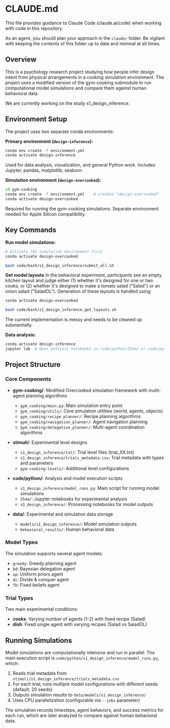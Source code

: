 # CLAUDE.md

This file provides guidance to Claude Code (claude.ai/code) when working with code in this repository.

As an agent, you should plan your approach in the `claude/` folder. Be vigilant with keeping the contents of this folder up to date and minimal at all times. 

## Overview

This is a psychology research project studying how people infer design intent from physical arrangements in a cooking simulation environment. The project uses a modified version of the gym-cooking submodule to run computational model simulations and compare them against human behavioral data.

We are currently working on the study s1_design_inference. 

## Environment Setup

The project uses two separate conda environments:

**Primary environment (`design-inference`):**
```bash
conda env create -f environment.yml
conda activate design-inference
```
Used for data analysis, visualization, and general Python work. Includes Jupyter, pandas, matplotlib, seaborn.

**Simulation environment (`design-overcooked`):**
```bash
cd gym-cooking
conda env create -f environment.yml    # creates "design-overcooked"
conda activate design-overcooked
```
Required for running the gym-cooking simulations. Separate environment needed for Apple Silicon compatibility.

## Key Commands

**Run model simulations:**
```bash
# Activate the simulation environment first
conda activate design-overcooked

bash code/bash/s1_design_inference/submit_all.sh
```

**Get model layouts**
In the behavioral experiment, participants see an empty kitchen layout and judge either (1) whether it's designed for one or two cooks, or (2) whether it's designed to make a tomato salad ("Salad") or an onion salad ("SaladOL"). Generation of these layouts is handled using:
```bash
conda activate design-overcooked

bash code/bash/s1_design_inference_get_layouts.sh
```
The current implementation is messy and needs to be cleaned up substantially. 

**Data analysis:**
```bash
conda activate design-inference
jupyter lab  # Open analysis notebooks in code/python/254a/ or code/python/s1_design_inference/
```

## Project Structure

### Core Components

- **gym-cooking/**: Modified Overcooked simulation framework with multi-agent planning algorithms
  - `gym_cooking/main.py`: Main simulation entry point
  - `gym_cooking/utils/`: Core simulation utilities (world, agents, objects)
  - `gym_cooking/recipe_planner/`: Recipe planning algorithms
  - `gym_cooking/navigation_planner/`: Agent navigation planning
  - `gym_cooking/delegation_planner/`: Multi-agent coordination algorithms

- **stimuli/**: Experimental level designs
  - `s1_design_inference/txt/`: Trial level files (trial_XX.txt)
  - `s1_design_inference/trials_metadata.csv`: Trial metadata with types and parameters
  - `gym-cooking-levels/`: Additional level configurations

- **code/python/**: Analysis and model execution scripts
  - `s1_design_inference/model_runs.py`: Main script for running model simulations
  - `254a/`: Jupyter notebooks for experimental analysis
  - `s1_design_inference/`: Processing notebooks for model outputs

- **data/**: Experimental and simulation data storage
  - `models/s1_design_inference/`: Model simulation outputs
  - `behavioral_results/`: Human behavioral data

### Model Types

The simulation supports several agent models:
- `greedy`: Greedy planning agent
- `bd`: Bayesian delegation agent
- `up`: Uniform priors agent
- `dc`: Divide & conquer agent
- `fb`: Fixed beliefs agent

### Trial Types

Two main experimental conditions:
- **cooks**: Varying number of agents (1-2) with fixed recipe (Salad)
- **dish**: Fixed single agent with varying recipes (Salad vs SaladOL)

## Running Simulations

Model simulations are computationally intensive and run in parallel. The main execution script is `code/python/s1_design_inference/model_runs.py`, which:

1. Reads trial metadata from `stimuli/s1_design_inference/trials_metadata.csv`
2. For each trial, runs multiple model configurations with different seeds (default: 20 seeds)
3. Outputs simulation results to `data/models/s1_design_inference/`
4. Uses CPU parallelization (configurable via `--jobs` parameter)

The simulation records timesteps, agent behaviors, and success metrics for each run, which are later analyzed to compare against human behavioral data.